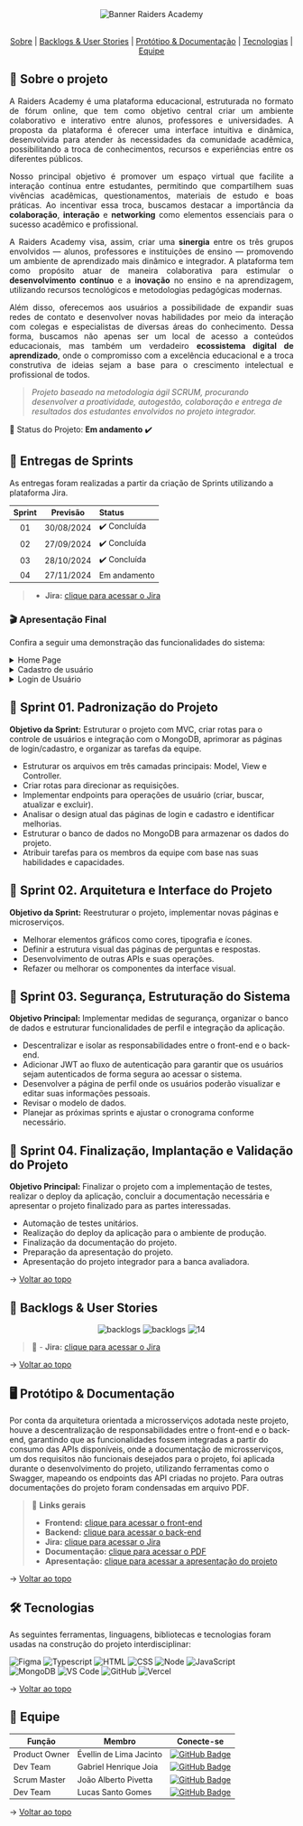 <div align="center">
    
 <img src="https://i.imgur.com/7rV3s0t.jpg" alt="Banner Raiders Academy">

</div>


<br id="topo">
<p align="center">
    <a href="#sobre">Sobre</a>  |  
    <a href="#backlogs">Backlogs & User Stories</a>  |  
    <a href="#prototipo">Protótipo & Documentação</a>  |  
    <a href="#tecnologias">Tecnologias</a>  |  
    <a href="#equipe">Equipe</a>
</p>

<span id="sobre">

## :bookmark_tabs: Sobre o projeto
<div align="justify">
A Raiders Academy é uma plataforma educacional, estruturada no formato de fórum online, que tem como objetivo central criar um ambiente colaborativo e interativo entre alunos, professores e universidades. A proposta da plataforma é oferecer uma interface intuitiva e dinâmica, desenvolvida para atender às necessidades da comunidade acadêmica, possibilitando a troca de conhecimentos, recursos e experiências entre os diferentes públicos.

Nosso principal objetivo é promover um espaço virtual que facilite a interação contínua entre estudantes, permitindo que compartilhem suas vivências acadêmicas, questionamentos, materiais de estudo e boas práticas. Ao incentivar essa troca, buscamos destacar a importância da **colaboração**, **interação** e **networking** como elementos essenciais para o sucesso acadêmico e profissional.

A Raiders Academy visa, assim, criar uma **sinergia** entre os três grupos envolvidos — alunos, professores e instituições de ensino — promovendo um ambiente de aprendizado mais dinâmico e integrador. A plataforma tem como propósito atuar de maneira colaborativa para estimular o **desenvolvimento contínuo** e a **inovação** no ensino e na aprendizagem, utilizando recursos tecnológicos e metodologias pedagógicas modernas.

Além disso, oferecemos aos usuários a possibilidade de expandir suas redes de contato e desenvolver novas habilidades por meio da interação com colegas e especialistas de diversas áreas do conhecimento. Dessa forma, buscamos não apenas ser um local de acesso a conteúdos educacionais, mas também um verdadeiro **ecossistema digital de aprendizado**, onde o compromisso com a excelência educacional e a troca construtiva de ideias sejam a base para o crescimento intelectual e profissional de todos.
</div>

> _Projeto baseado na metodologia ágil SCRUM, procurando desenvolver a proatividade, autogestão, colaboração e entrega de resultados dos estudantes envolvidos no projeto integrador._

:pushpin: Status do Projeto: **Em andamento** :heavy_check_mark:

## 🏁 Entregas de Sprints
As entregas foram realizadas a partir da criação de Sprints utilizando a plataforma Jira.

| Sprint | Previsão | Status |
|:--:|:----------:|:----------------|
| 01 | 30/08/2024 | ✔️ Concluída    |
| 02 | 27/09/2024 | ✔️ Concluída    |
| 03 | 28/10/2024 | ✔️ Concluída    |
| 04 | 27/11/2024 |     Em andamento |

>    - **Jira:** [clique para acessar o Jira](https://lucassantosgomes02-1730328942110.atlassian.net/jira/software/projects/SCRUM/boards/1/timeline)


### :clapper: Apresentação Final
Confira a seguir uma demonstração das funcionalidades do sistema:
<details>
   <summary>Home Page</summary>
    <div align="center">
        <img width="600px" src="raiders-academy-frontend/public/assets/images/HomePage.gif">
</details>
<details>
   <summary>Cadastro de usuário</summary>
    <div align="center">
        <img width="600px" src="raiders-academy-frontend/public/assets/images/Cadastro.gif">
</details>
<details>
   <summary>Login de Usuário</summary>
    <div align="center">
        <img width="600px" src="raiders-academy-frontend/public/assets/images/Login.gif">
</details>


## 🏁 Sprint 01. Padronização do Projeto

**Objetivo da Sprint:** Estruturar o projeto com MVC, criar rotas para o controle de usuários e integração com o MongoDB, aprimorar as páginas de login/cadastro, e organizar as tarefas da equipe.

- Estruturar os arquivos em três camadas principais: Model, View e Controller.
- Criar rotas para direcionar as requisições.
- Implementar endpoints para operações de usuário (criar, buscar, atualizar e excluir).
- Analisar o design atual das páginas de login e cadastro e identificar melhorias.
- Estruturar o banco de dados no MongoDB para armazenar os dados do projeto.
- Atribuir tarefas para os membros da equipe com base nas suas habilidades e capacidades.


## 🏁 Sprint 02. Arquitetura e Interface do Projeto

**Objetivo da Sprint:** Reestruturar o projeto, implementar novas páginas e microserviços.

- Melhorar elementos gráficos como cores, tipografia e ícones.
- Definir a estrutura visual das páginas de perguntas e respostas.
- Desenvolvimento de outras APIs e suas operações.
- Refazer ou melhorar os componentes da interface visual.

## 🏁 Sprint 03. Segurança, Estruturação do Sistema

**Objetivo Principal:** Implementar medidas de segurança, organizar o banco de dados e estruturar funcionalidades de perfil e integração da aplicação.

- Descentralizar e isolar as responsabilidades entre o front-end e o back-end.
- Adicionar JWT ao fluxo de autenticação para garantir que os usuários sejam autenticados de forma segura ao acessar o sistema.
- Desenvolver a página de perfil onde os usuários poderão visualizar e editar suas informações pessoais.
- Revisar o modelo de dados.
- Planejar as próximas sprints e ajustar o cronograma conforme necessário.

## 🏁 Sprint 04. Finalização, Implantação e Validação do Projeto

**Objetivo Principal:** Finalizar o projeto com a implementação de testes, realizar o deploy da aplicação, concluir a documentação necessária e apresentar o projeto finalizado para as partes interessadas.

- Automação de testes unitários.
- Realização do deploy da aplicação para o ambiente de produção.
- Finalização da documentação do projeto.
- Preparação da apresentação do projeto.
- Apresentação do projeto integrador para a banca avaliadora.

→ [Voltar ao topo](#topo)

## :dart: Backlogs & User Stories
<span id="backlogs">
<div align="center">
<img src="https://i.ibb.co/yQ62mLJ/1.png" alt="backlogs" width=50%></a>
<img src="https://i.ibb.co/QfMm5b2/2.png" alt="backlogs" width=50%></a>
<img src="https://i.ibb.co/Hq1s96S/14.png" alt="14" width=50%></a>
</div>

> 🔗 - **Jira:** [clique para acessar o Jira](https://lucassantosgomes02-1730328942110.atlassian.net/jira/software/projects/SCRUM/boards/1/timeline)
</div>

→ [Voltar ao topo](#topo)

<span id="prototipo">

## :desktop_computer: Protótipo & Documentação
    
Por conta da arquitetura orientada a microsserviços adotada neste projeto, houve a descentralização de responsabilidades entre o front-end e o back-end, garantindo que as funcionalidades fossem integradas a partir do consumo das APIs disponíveis, onde a documentação de microsserviços, um dos requisitos não funcionais desejados para o projeto, foi aplicada durante o desenvolvimento do projeto, utilizando ferramentas como o Swagger, mapeando os endpoints das API criadas no projeto.
Para outras documentações do projeto foram condensadas em arquivo PDF.
    
> 🔗 **Links gerais** <br>
>    - **Frontend:** [clique para acessar o front-end](https://github.com/evllinlima/RaidersAcademy-frontend/tree/main/raider-acad)
>    - **Backend:** [clique para acessar o back-end](https://github.com/evllinlima/RaidersAcademy-backend)
>    - **Jira:** [clique para acessar o Jira](https://lucassantosgomes02-1730328942110.atlassian.net/jira/software/projects/SCRUM/boards/1/timeline)
>    - **Documentação:** [clique para acessar o PDF](https://github.com/evllinlima/RaidersAcademy-frontend/blob/main/raider-acad/RaidersAcademyDocs.docx)
>    - **Apresentação:** [clique para acessar a apresentação do projeto](https://github.com/evllinlima/RaidersAcademy-frontend/blob/main/raider-acad/RaidersApresentacao.pdf)


→ [Voltar ao topo](#topo)

<span id="tecnologias">

## 🛠️ Tecnologias

As seguintes ferramentas, linguagens, bibliotecas e tecnologias foram usadas na construção do projeto interdisciplinar:

<img src="https://img.shields.io/badge/Figma-CED4DA?style=for-the-badge&logo=figma&logoColor=DC143C" alt="Figma"/> 
<img src="https://img.shields.io/badge/TypeScript-CED4DA?style=for-the-badge&logo=typescript&logoColor=007ACC" alt="Typescript"/>
<img src="https://img.shields.io/badge/HTML5-CED4DA?style=for-the-badge&logo=html5&logoColor=E34F26" alt="HTML"/> 
<img src="https://img.shields.io/badge/CSS3-CED4DA?style=for-the-badge&logo=css3&logoColor=1572B6" alt="CSS"/> 	
<img src="https://img.shields.io/badge/Node.js-CED4DA?style=for-the-badge&logo=nodedotjs&logoColor=339933" alt="Node"/>
<img src="https://img.shields.io/badge/javascript-CED4DA?style=for-the-badge&logo=javascript&logoColor=DC143C" alt="JavaScript"/><br>
<img src="https://img.shields.io/badge/MongoDB-CED4DA?style=for-the-badge&logo=mongodb&logoColor=4EA94B" alt="MongoDB"/>
<img src="https://img.shields.io/badge/VS_Code-CED4DA?style=for-the-badge&logo=visual%20studio%20code&logoColor=0078D4" alt="VS Code"/> 
<img src="https://img.shields.io/badge/GitHub-CED4DA?style=for-the-badge&logo=github&logoColor=20232A" alt="GitHub"/>
<img src="https://img.shields.io/badge/Vercel-CED4DA?style=for-the-badge&logo=vercel&logoColor=DC143C" alt="Vercel"/>
    
→ [Voltar ao topo](#topo)

<span id="equipe">

## :busts_in_silhouette: Equipe

| Função          | Membro                   |  Conecte-se                  |
|-----------------|--------------------------|----------------------------------------------------------------------------------------------------------------------|
|   Product Owner | Évellin de Lima Jacinto  | [![GitHub Badge](https://img.shields.io/badge/GitHub-000000?style=flat&logo=github)](https://github.com/evllinlima)  |
|   Dev Team      | Gabriel Henrique Joia    | [![GitHub Badge](https://img.shields.io/badge/GitHub-000000?style=flat&logo=github)](https://github.com/GabrielHJoia)|
|   Scrum Master  | João Alberto Pivetta     | [![GitHub Badge](https://img.shields.io/badge/GitHub-000000?style=flat&logo=github)](https://github.com/joaopivetta) |
|   Dev Team      | Lucas Santo Gomes        | [![GitHub Badge](https://img.shields.io/badge/GitHub-000000?style=flat&logo=github)](https://github.com/lucassantosgomes02) |

→ [Voltar ao topo](#topo)

